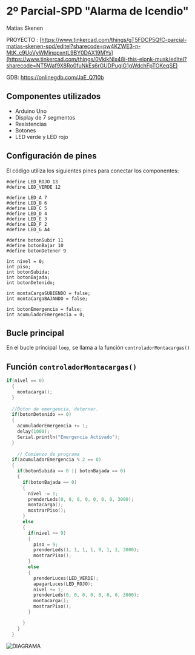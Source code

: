 # 2º Parcial-SPD "Alarma de Icendio"


Matias Skenen




PROYECTO : [https://www.tinkercad.com/things/gT5FDCP5QfC-parcial-matias-skenen-spd/editel?sharecode=pw4KZWE3-n-MtK_c9UoVyWMinppxntL9BY0DAX19MYs](https://www.tinkercad.com/things/0VkikNlx48i-this-elonk-musk/editel?sharecode=NT5Waf9X8Ro0fuNkEs6rGUDPugIG1gWdchFpTOKeqSE)




GDB: https://onlinegdb.com/JaE_Q7I0b
## Componentes utilizados

- Arduino Uno
- Display de 7 segmentos
- Resistencias
- Botones
- LED verde y LED rojo

## Configuración de pines

El código utiliza los siguientes pines para conectar los componentes:

```
#define LED_ROJO 13
#define LED_VERDE 12

#define LED_A 7
#define LED_B 6
#define LED_C 5
#define LED_D 4
#define LED_E 3
#define LED_F 2
#define LED_G A4

#define botonSubir 11
#define botonBajar 10
#define botonDetener 9

int nivel = 0;
int piso;
int botonSubida;
int botonBajada;
int botonDetenido;

int montaCargaSUBIENDO = false;
int montaCargaBAJANDO = false;

int botonEmergencia = false;
int acumuladorEmergencia = 0;
```


## Bucle principal

En el bucle principal `loop`, se llama a la función `controladorMontacargas()` 

## Función `controladorMontacargas()`
```cpp
if(nivel == 0)
  {
    montacarga();
  }
  
  //Boton de emergencia, deterner.
  if(botonDetenido == 0)
  {
    acumuladorEmergencia += 1;
    delay(1000);
    Serial.println("Emergencia Activado");
  }
  
	// Comienzo de programa
  if(acumuladorEmergencia % 2 == 0)
  {
    if(botonSubida == 0 || botonBajada == 0)
    {
      if(botonBajada == 0)
      {
        nivel -= 1;
        prenderLeds(0, 0, 0, 0, 0, 0, 0, 3000);
        montacarga();
        mostrarPiso();
      }
      else
      {
        if(nivel >= 9)
        {
          piso = 9;
          prenderLeds(1, 1, 1, 1, 0, 1, 1, 3000);
          mostrarPiso();
        }
        else
        {
          prenderLuces(LED_VERDE);
          apagarLuces(LED_ROJO);
          nivel += 1;
          prenderLeds(0, 0, 0, 0, 0, 0, 0, 3000);
          montacarga();
          mostrarPiso();
        }

      }
    }
  }
```


![DIAGRAMA](https://github.com/matiastaoskn/PARCIAL-SPD1/assets/93952537/955de3e1-3e17-4213-8f5c-83232bc0b114)

